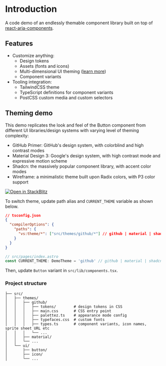 # Introduction

A code demo of an endlessly themable component library built on top of [react-aria-components](https://react-spectrum.adobe.com/react-aria/components.html).

## Features

- Customize anything:
  - Design tokens
  - Assets (fonts and icons)
  - Multi-dimensional UI theming ([learn more]())
  - Component variants
- Tooling integration:
  - TailwindCSS theme
  - TypeScript definitions for component variants
  - PostCSS custom media and custom selectors

## Theming demo

This demo replicates the look and feel of the Button component from different UI libraries/design systems with varying level of theming complexity:

- GitHub Primer: GitHub's design system, with colorblind and high contrast modes
- Material Design 3: Google's design system, with high contrast mode and expressive motion scheme
- Shadcn: the massively popular component library, with accent color modes
- Wireframe: a minimalistic theme built upon Radix colors, with P3 color support

[![Open in StackBlitz](https://developer.stackblitz.com/img/open_in_stackblitz.svg)](https://stackblitz.com/fork/github/universse/component-library-demo?title=Theme%20Demo&file=src%2Fpages%2Findex.astro,src%2Flib%2Fcomponents.tsx,README.md)

To switch theme, update path alias and `CURRENT_THEME` variable as shown below.

```json
// tsconfig.json
{
  "compilerOptions": {
    "paths": {
      "vs:theme/*": ["src/themes/github/*"] // github | material | shadcn | wireframe
    }
  }
}
```

```ts
// src/pages/index.astro
const CURRENT_THEME: DemoTheme = 'github' // github | material | shadcn | wireframe
```

Then, update `Button` variant in `src/lib/components.tsx`.

### Project structure

```
├── src/
│   ├── themes/
│   │   ├── github/
│   │   │   ├── tokens/        # design tokens in CSS
│   │   │   ├── main.css       # CSS entry point
│   │   │   ├── palettez.ts    # appearance mode config
│   │   │   ├── typefaces.css  # custom fonts
│   │   │   ├── types.ts       # component variants, icon names, sprite sheet URL etc
│   │   │   └── ...
│   │   ├── material/
│   │   └── ...
│   └── ui/
│       ├── button/
│       ├── icon/
│       └── ...
```
